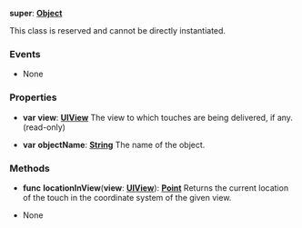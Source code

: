 **super**: **[Object](Object.md)**

This class is reserved and cannot be directly instantiated.



### Events

* None

### Properties

* **var** **view**: **[UIView](UIView.md)**
The view to which touches are being delivered, if any. \(read-only\)

* **var** **objectName**: **[String](../gravity/string.md)**
The name of the object.



### Methods

* **func** **locationInView**(**view**: **[UIView](UIView.md)**): <strong>[Point](Point.md)</strong> 
Returns the current location of the touch in the coordinate system of the given view.



* None

